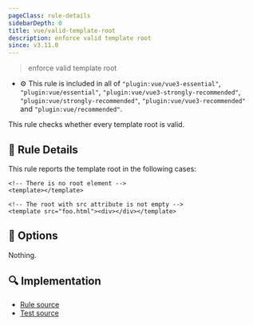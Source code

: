 ```yaml
---
pageClass: rule-details
sidebarDepth: 0
title: vue/valid-template-root
description: enforce valid template root
since: v3.11.0
---
```

> enforce valid template root

- :gear: This rule is included in all of `"plugin:vue/vue3-essential"`, `"plugin:vue/essential"`, `"plugin:vue/vue3-strongly-recommended"`, `"plugin:vue/strongly-recommended"`, `"plugin:vue/vue3-recommended"` and `"plugin:vue/recommended"`.

This rule checks whether every template root is valid.

## :book: Rule Details

This rule reports the template root in the following cases:

<eslint-code-block :rules="{'vue/valid-template-root': ['error']}">

```vue
<!-- There is no root element -->
<template></template>
```

</eslint-code-block>

<eslint-code-block :rules="{'vue/valid-template-root': ['error']}">

```vue
<!-- The root with src attribute is not empty -->
<template src="foo.html"><div></div></template>
```

</eslint-code-block>

## :wrench: Options

Nothing.

## :mag: Implementation

- [Rule source](https://github.com/vuejs/eslint-plugin-vue/blob/master/lib/rules/valid-template-root.js)
- [Test source](https://github.com/vuejs/eslint-plugin-vue/blob/master/tests/lib/rules/valid-template-root.js)
